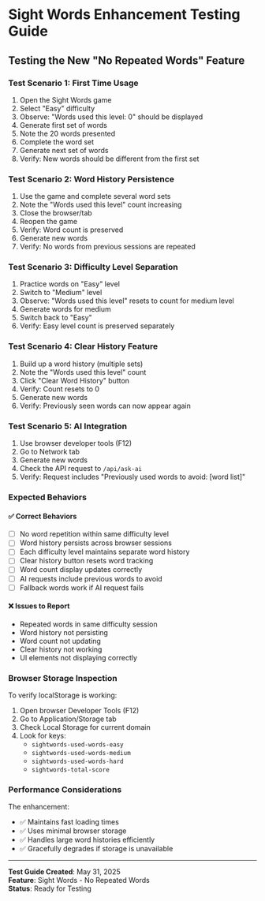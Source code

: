 # Sight Words Enhancement Testing Guide

## Testing the New "No Repeated Words" Feature

### Test Scenario 1: First Time Usage
1. Open the Sight Words game
2. Select "Easy" difficulty
3. Observe: "Words used this level: 0" should be displayed
4. Generate first set of words
5. Note the 20 words presented
6. Complete the word set
7. Generate next set of words
8. Verify: New words should be different from the first set

### Test Scenario 2: Word History Persistence
1. Use the game and complete several word sets
2. Note the "Words used this level" count increasing
3. Close the browser/tab
4. Reopen the game
5. Verify: Word count is preserved
6. Generate new words
7. Verify: No words from previous sessions are repeated

### Test Scenario 3: Difficulty Level Separation
1. Practice words on "Easy" level
2. Switch to "Medium" level
3. Observe: "Words used this level" resets to count for medium level
4. Generate words for medium
5. Switch back to "Easy"
6. Verify: Easy level count is preserved separately

### Test Scenario 4: Clear History Feature
1. Build up a word history (multiple sets)
2. Note the "Words used this level" count
3. Click "Clear Word History" button
4. Verify: Count resets to 0
5. Generate new words
6. Verify: Previously seen words can now appear again

### Test Scenario 5: AI Integration
1. Use browser developer tools (F12)
2. Go to Network tab
3. Generate new words
4. Check the API request to `/api/ask-ai`
5. Verify: Request includes "Previously used words to avoid: [word list]"

### Expected Behaviors

#### ✅ Correct Behaviors
- [ ] No word repetition within same difficulty level
- [ ] Word history persists across browser sessions
- [ ] Each difficulty level maintains separate word history
- [ ] Clear history button resets word tracking
- [ ] Word count display updates correctly
- [ ] AI requests include previous words to avoid
- [ ] Fallback words work if AI request fails

#### ❌ Issues to Report
- Repeated words in same difficulty session
- Word history not persisting
- Word count not updating
- Clear history not working
- UI elements not displaying correctly

### Browser Storage Inspection

To verify localStorage is working:
1. Open browser Developer Tools (F12)
2. Go to Application/Storage tab
3. Check Local Storage for current domain
4. Look for keys:
   - `sightwords-used-words-easy`
   - `sightwords-used-words-medium` 
   - `sightwords-used-words-hard`
   - `sightwords-total-score`

### Performance Considerations

The enhancement:
- ✅ Maintains fast loading times
- ✅ Uses minimal browser storage
- ✅ Handles large word histories efficiently
- ✅ Gracefully degrades if storage is unavailable

---

**Test Guide Created**: May 31, 2025  
**Feature**: Sight Words - No Repeated Words  
**Status**: Ready for Testing
